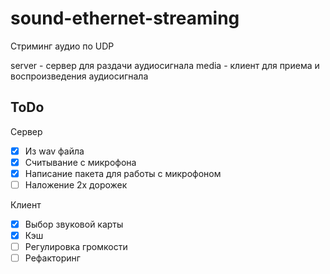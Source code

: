 # sound-ethernet-streaming

Стриминг аудио по UDP

server - сервер для раздачи аудиосигнала
media - клиент для приема и воспроизведения аудиосигнала

## ToDo

Сервер  
- [X] Из wav файла
- [X] Считывание с микрофона
- [X] Написание пакета для работы с микрофоном
- [ ] Наложение 2х дорожек

Клиент
- [X] Выбор звуковой карты 
- [X] Кэш 
- [ ] Регулировка громкости
- [ ] Рефакторинг
